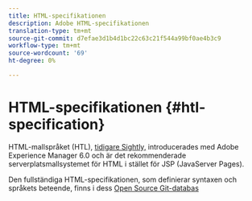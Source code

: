 ```yaml
---
title: HTML-specifikationen
description: Adobe HTML-specifikationen
translation-type: tm+mt
source-git-commit: d7efae3d1b4d1bc22c63c21f544a99bf0ae4b3c9
workflow-type: tm+mt
source-wordcount: '69'
ht-degree: 0%

---
```



# HTML-specifikationen {#htl-specification}

HTML-mallspråket (HTL), [tidigare Sightly,](update.md) introducerades med Adobe Experience Manager 6.0 och är det rekommenderade serverplatsmallsystemet för HTML i stället för JSP (JavaServer Pages).

Den fullständiga HTML-specifikationen, som definierar syntaxen och språkets beteende, finns i dess [Open Source Git-databas](https://github.com/adobe/htl-spec)
